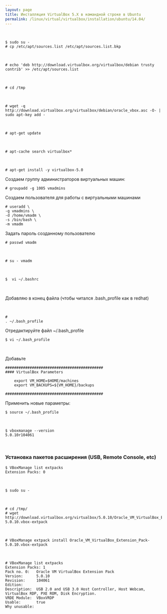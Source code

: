 ```yaml
---
layout: page
title: Инсталляция VirtualBox 5.X в командной строке в Ubuntu
permalink: /linux/virtual/virtualbox/installation/ubuntu/14.04/
---
```


<br/>


    $ sudo su -
    # cp /etc/apt/sources.list /etc/apt/sources.list.bkp

<br/>

    # echo 'deb http://download.virtualbox.org/virtualbox/debian trusty contrib' >> /etc/apt/sources.list

<br/>

    # cd /tmp

<br/>

    # wget -q http://download.virtualbox.org/virtualbox/debian/oracle_vbox.asc -O- | sudo apt-key add -

<br/>

    # apt-get update

<br/>

    # apt-cache search virtualbox*

<br/>

    # apt-get install -y virtualbox-5.0


Создаем группу администраторов виртуальных машин:

    # groupadd -g 1005 vmadmins


Создаем пользователя для работы с виртуальными машинами

    # useradd \
    -g vmadmins \
    -d /home/vmadm \
    -s /bin/bash \
    -m vmadm


Задать пароль созданному пользователю

    # passwd vmadm

<br/>

    # su - vmadm

<br/>

    $  vi ~/.bashrc

<br/>

Добавляю в конец файла (чтобы читался .bash_profile как в redhat)

<br/>

    #
    . ~/.bash_profile


Отредактируйте файл ~/.bash_profile

    $ vi ~/.bash_profile

<br/>

Добавьте

    ############################################
    #### VirtualBox Parameters

        export VM_HOME=$HOME/machines
        export VM_BACKUPS=${VM_HOME}/backups

    ############################################


Применить новые параметры:

    $ source ~/.bash_profile  

<br/>

    $ vboxmanage --version
    5.0.10r104061


<br/>

### Установка пакетов расширения (USB, Remote Console, etc)

    $ VBoxManage list extpacks
    Extension Packs: 0

<br/>

    $ sudo su -

<br/>

    # cd /tmp/
    # wget http://download.virtualbox.org/virtualbox/5.0.10/Oracle_VM_VirtualBox_Extension_Pack-5.0.10.vbox-extpack

<br/>

    # VBoxManage extpack install Oracle_VM_VirtualBox_Extension_Pack-5.0.10.vbox-extpack

<br/>

    # VBoxManage list extpacks
    Extension Packs: 1
    Pack no. 0:   Oracle VM VirtualBox Extension Pack
    Version:      5.0.10
    Revision:     104061
    Edition:      
    Description:  USB 2.0 and USB 3.0 Host Controller, Host Webcam, VirtualBox RDP, PXE ROM, Disk Encryption.
    VRDE Module:  VBoxVRDP
    Usable:       true
    Why unusable:
